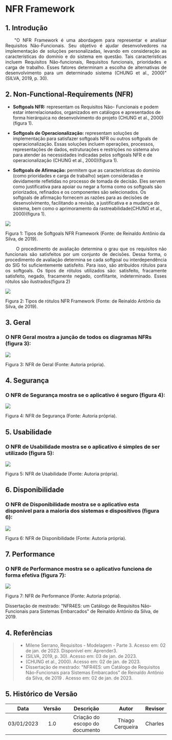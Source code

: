 # NFR Framework 


## 1. Introdução
<p align="justify">&emsp;&emsp;"O NFR Framework é uma abordagem para representar e analisar Requisitos Não-Funcionais. Seu objetivo é ajudar desenvolvedores na implementação de soluções personalizadas, levando em consideração as características do domínio e do sistema em questão. Tais características incluem Requisitos Não-funcionais, Requisitos funcionais, prioridades e carga de trabalho. Esses fatores determinam a escolha de alternativas de desenvolvimento para um determinado sistema (CHUNG et al., 2000)" (SILVA, 2019, p. 30).
</p>

## 2. Non-Functional-Requirements (NFR)


- **Softgoals NFR:** representam os Requisitos Não- Funcionais e podem estar interrelacionados, organizados em catálogos e apresentados de forma hierárquica no desenvolvimento do projeto (CHUNG et al., 2000)(figura 1).

- **Softgoals de Operacionalização:** representam soluções de implementação para
satisfazer softgoals NFR ou outros softgoals de operacionalização. Essas soluções
incluem operações, processos, representações de dados, estruturações e restrições
no sistema alvo para atender às necessidades indicadas pelos softgoals NFR e de
operacionalização (CHUNG et al., 2000)(figura 1).

- **Softgoals de Afirmação:** permitem que as características do domínio (como prioridades e carga de trabalho) sejam consideradas e devidamente refletidas no processo
de tomada de decisão. Eles servem como justificativa para apoiar ou negar a forma
como os softgoals são priorizados, refinados e os componentes são selecionados. Os
softgoals de afirmação fornecem as razões para as decisões de desenvolvimento, facilitando a revisão, a justificativa e a mudança do sistema, bem como o aprimoramento
da rastreabilidade(CHUNG et al., 2000)(figura 1).


<img src="https://raw.githubusercontent.com/Requisitos-de-Software/2022.2-FifaPlus/main/docs/img/cloud.png">  

<p> Figura 1: Tipos de Softgoals NFR Framework (Fonte: de Reinaldo Antônio da Silva, de 2019).</p>


<p align="justify">&emsp;&emsp; O procedimento de avaliação determina o grau que os requisitos não funcionais são satisfeitos por um conjunto de decisões. Dessa forma, o procedimento de avaliação determina
se cada softgoal ou interdependência do SIG foi suficientemente satisfeito. Para isso, são
atribuídos rótulos para os softgoals. Os tipos de rótulos utilizados são: satisfeito, fracamente satisfeito, negado, fracamente negado, conflitante, indeterminado. Esses rótulos são
ilustrados(figura 2)</p>

<img src="https://raw.githubusercontent.com/Requisitos-de-Software/2022.2-FifaPlus/main/docs/img/legenda1.png">  

<p> Figura 2: Tipos de rótulos NFR Framework (Fonte: de Reinaldo Antônio da Silva, de 2019).</p>


## 3. Geral
### O NFR Geral mostra a junção de todos os diagramas NFRs (figura 3):

<img src="https://raw.githubusercontent.com/Requisitos-de-Software/2022.2-FifaPlus/main/docs/img/NFRgeral.png">  
<p> Figura 3: NFR de Geral (Fonte: Autoria própria).</p>

## 4. Segurança
### O NFR de Segurança mostra se o aplicativo é seguro (figura 4):

<img src="https://raw.githubusercontent.com/Requisitos-de-Software/2022.2-FifaPlus/main/docs/img/NFRseguranca.png">  
<p> Figura 4: NFR de Segurança (Fonte: Autoria própria).</p>

## 5. Usabilidade
### O NFR de Usabilidade mostra se o aplicativo é simples de ser utilizado (figura 5):

<img src="https://raw.githubusercontent.com/Requisitos-de-Software/2022.2-FifaPlus/main/docs/img/NFRusabilidade.png">  
<p> Figura 5: NFR de Usabilidade (Fonte: Autoria própria). </p>

## 6. Disponibilidade  
### O NFR de Disponibilidade mostra se o aplicativo esta disponível para a maioria dos sistemas e dispositivos (figura 6):

<img src="https://raw.githubusercontent.com/Requisitos-de-Software/2022.2-FifaPlus/main/docs/img/NFRdisponibilidade.png">  
<p> Figura 6: NFR de Disponibilidade (Fonte: Autoria própria).</p>

## 7. Performance    
### O NFR de Performance mostra se o aplicativo funciona de forma efetiva (figura 7):

<img src="https://raw.githubusercontent.com/Requisitos-de-Software/2022.2-FifaPlus/main/docs/img/NFRperformace.png">  
<p> Figura 7: NFR de Performance (Fonte: Autoria própria).</p>


Dissertação de mestrado: "NFR4ES: um Catálogo de Requisitos Não-Funcionais para Sistemas Embarcados" de Reinaldo Antônio da Silva, de 2019.

## 4. Referências

> - Milene Serrano, Requisitos - Modelagem - Parte 3. Acesso em: 02 de jan. de 2023. Disponível em: Aprender3.
> - (SILVA, 2019, p. 30). Acesso em: 03 de jan. de 2023.
> - (CHUNG et al., 2000). Acesso em: 02 de jan. de 2023.
> - Dissertação de mestrado: "NFR4ES: um Catálogo de Requisitos Não-Funcionais para Sistemas Embarcados" de Reinaldo Antônio da Silva, de 2019 . Acesso em: 02 de jan. de 2023.

## 5. Histórico de Versão
| Data |   Versão    |       Descrição       |     Autor     |    Revisor    |
|:------:|:----------:|:---------------------:|:-------------:|:-------------:|
|  03/01/2023  | 1.0 | Criação do escopo do documento  |     Thiago Cerqueira     | Charles |
